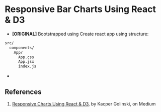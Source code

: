 # Responsive Bar Charts Using React & D3

- **[ORIGINAL]** Bootstrapped using Create react app using structure:
```txt
src/
  components/
    App/
      App.css
      App.jsx
      index.js
```

- 


## References
[1]: http://bit.ly/2gPBgtq "Medium@caspg: Responsive Charts with React & D3"

1. [Responsive Charts Using React & D3][1], by Kacper Golinski, on Medium
